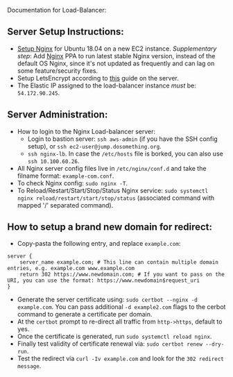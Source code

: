 Documentation for Load-Balancer:

## Server Setup Instructions:
* [Setup Nginx](https://www.digitalocean.com/community/tutorials/how-to-install-nginx-on-ubuntu-18-04) for Ubuntu 18.04 on a new EC2 instance. *Supplementary step*: Add [Nginx](https://www.nginx.com/resources/wiki/start/topics/tutorials/install/) PPA to run latest stable Nginx version, instead of the default OS Nginx, since it's not updated as frequently and can lag on some feature/security fixes.
* Setup LetsEncrypt according to [this](https://www.digitalocean.com/community/tutorials/how-to-secure-nginx-with-let-s-encrypt-on-ubuntu-18-04) guide on the server.
* The Elastic IP assigned to the load-balancer instance _must_ be: `54.172.90.245`.

## Server Administration:
* How to login to the Nginx Load-balancer server: 
	* Login to bastion server: `ssh aws-admin` (if you have the SSH config setup), or `ssh ec2-user@jump.dosomething.org`.
	* `ssh nginx-lb`. In case the `/etc/hosts` file is borked, you can also use `ssh 10.100.60.26`. 
* All Nginx server config files live in `/etc/nginx/conf.d` and take the filname format: `example-com.conf`.
* To check Nginx config: `sudo nginx -T`. 
* To Reload/Restart/Start/Stop/Status Nginx service: `sudo systemctl nginx reload/restart/start/stop/status` (associated command with mapped '/' separated command).

## How to setup a brand new domain for redirect:
* Copy-pasta the following entry, and replace `example.com`:
```
server {
    server_name example.com; # This line can contain multiple domain entries, e.g. example.com www.example.com
    return 302 https://www.newdomain.com; # If you want to pass on the URI, you can use the format: https://www.newdomain$request_uri
}
```
* Generate the server certificate using: `sudo certbot --nginx -d example.com`. You can pass additional `-d example2.com` flags to the cerbot command to generate a certificate per domain. 
* At the `certbot` prompt to re-direct all traffic from `http->https`, default to yes.
* Once the certificate is generated, run `sudo systemctl reload nginx`. 
* Finally test validity of certificate renewal via: `sudo certbot renew --dry-run`. 
* Test the redirect via `curl -Iv example.com` and look for the `302 redirect message`.

